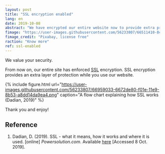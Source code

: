 ```yaml
---
layout: post
title: "SSL encryption enabled"
lang: en
date: 2019-10-08
abstract: "We have encrypted our entire website now to provide extra protection for you."
fimage: "https://user-images.githubusercontent.com/56233807/66511410-8ca8f380-eadf-11e9-9139-264a18fd46f3.jpg"
fimage_credit: "Pixabay, license free"
raction: "Know more"
ref: ssl-enabled
---
```


We value your security.

From now on, our entire site has enforced [SSL](https://en.wikipedia.org/wiki/Transport_Layer_Security) encryption. SSL encryption provides an extra layer of protection while you use our website.

{% include figure.html url="https://user-images.githubusercontent.com/56233807/66959033-6672de80-f01e-11e9-8b53-a8dd14da9ea4.png" caption="A flow chart explaining how SSL works (Dadian, 2019)" %}

Thank you and enjoy!

## Reference
1. Dadian, D. (2019). SSL - what it means, how it works and where it is used. [online] *Powersolution.com*. Available [here](https://www.powersolution.com/ssl-what-it-means-how-it-works-whereused/) [Accessed 8 Oct. 2019].
